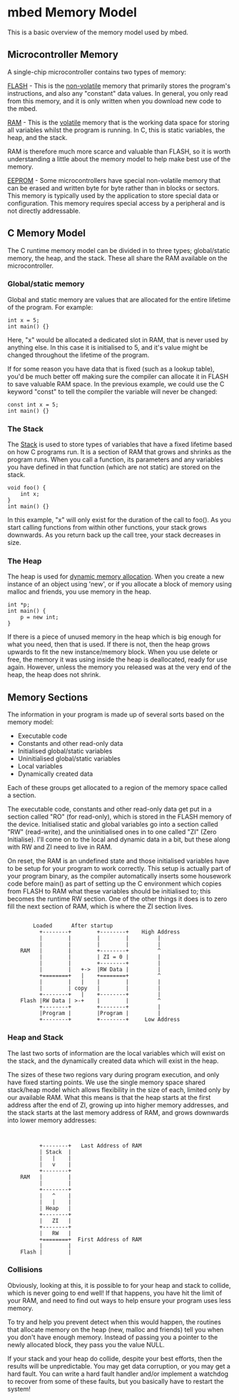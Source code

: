 # mbed Memory Model

This is a basic overview of the memory model used by mbed.

## Microcontroller Memory

A single-chip microcontroller contains two types of memory:

[FLASH](http://en.wikipedia.org/wiki/Flash_memory) - This is the [non-volatile](http://en.wikipedia.org/wiki/Non-volatile_memory) memory that primarily stores the program's instructions, and also any "constant" data values. In general, you only read from this memory, and it is only written when you download new code to the mbed.

[RAM](http://en.wikipedia.org/wiki/Static_random_access_memory) - This is the [volatile](http://en.wikipedia.org/wiki/Volatile_memory) memory that is the working data space for storing all variables whilst the program is running. In C, this is static variables, the heap, and the stack.

RAM is therefore much more scarce and valuable than FLASH, so it is worth understanding a little about the memory model to help make best use of the memory.

[EEPROM](http://en.wikipedia.org/wiki/EEPROM) - Some microcontrollers have special non-volatile memory that can be erased and written byte for byte rather than in blocks or sectors. This memory is typically used by the application to store special data or configuration. This memory requires special access by a peripheral and is not directly addressable.

## C Memory Model

The C runtime memory model can be divided in to three types; global/static memory, the heap, and the stack. These all share the RAM available on the microcontroller.

### Global/static memory

Global and static memory are values that are allocated for the entire lifetime of the program. For example:

```
int x = 5;
int main() {}
```

Here, "x" would be allocated a dedicated slot in RAM, that is never used by anything else. In this case it is initialised to 5, and it's value might be changed throughout the lifetime of the program.

If for some reason you have data that is fixed (such as a lookup table), you'd be much better off making sure the compiler can allocate it in FLASH to save valuable RAM space. In the previous example, we could use the C keyword "const" to tell the compiler the variable will never be changed:

```
const int x = 5;
int main() {}
```

### The Stack

The [Stack](http://en.wikipedia.org/wiki/Stack_\(data_structure\)) is used to store types of variables that have a fixed lifetime based on how C programs run. It is a section of RAM that grows and shrinks as the program runs. When you call a function, its parameters and any variables you have defined in that function (which are not static) are stored on the stack. 

```
void foo() {
    int x;
}
int main() {}
```

In this example, "x" will only exist for the duration of the call to foo(). As you start calling functions from within other functions, your stack grows downwards. As you return back up the call tree, your stack decreases in size.

### The Heap

The heap is used for [dynamic memory allocation](http://en.wikipedia.org/wiki/Dynamic_memory_allocation). When you create a new instance of an object using 'new', or if you allocate a block of memory using malloc and friends, you use memory in the heap. 

```
int *p;
int main() {
    p = new int;
}
```

If there is a piece of unused memory in the heap which is big enough for what you need, then that is used. If there is not, then the heap grows upwards to fit the new instance/memory block. When you use delete or free, the memory it was using inside the heap is deallocated, ready for use again. However, unless the memory you released was at the very end of the heap, the heap does not shrink.

## Memory Sections

The information in your program is made up of several sorts based on the memory model:

* Executable code 
* Constants and other read-only data
* Initialised global/static variables
* Uninitialised global/static variables
* Local variables
* Dynamically created data

Each of these groups get allocated to a region of the memory space called a section. 

The executable code, constants and other read-only data get put in a section called "RO" (for read-only), which is stored in the FLASH memory of the device. Initialised static and global variables go into a section called "RW" (read-write), and the uninitialised ones in to one called "ZI" (Zero Initialise). I'll come on to the local and dynamic data in a bit, but these along with RW and ZI need to live in RAM.

On reset, the RAM is an undefined state and those initialised variables have to be setup for your program to work correctly. This setup is actually part of your program binary, as the compiler automatically inserts some housework code before main() as part of setting up the C environment which copies from FLASH to RAM what these variables should be initialised to; this becomes the runtime RW section. One of the other things it does is to zero fill the next section of RAM, which is where the ZI section lives.

```    
    
    	Loaded		After startup
          +--------+        +--------+    High Address
          |        |        |        |         |
          |        |        |        |         |
    RAM   |        |        +--------+         ^
          |        |        | ZI = 0 |         |
          |        |        +--------+         |
          |        |   +->  |RW Data |         |
          +========+   |    +========+         ^
          |        |   |    |        |         |
          |        | copy   |        |         |
          +--------+   |    +--------+         |
    Flash |RW Data | >-+    |        |         ^
          +--------+        +--------+         |
          |Program |        |Program |         |
          +--------+        +--------+     Low Address
```

### Heap and Stack

The last two sorts of information are the local variables which will exist on the stack, and the dynamically created data which will exist in the heap. 

The sizes of these two regions vary during program execution, and only have fixed starting points. We use the single memory space shared stack/heap model which allows flexibility in the size of each, limited only by our available RAM. What this means is that the heap starts at the first address after the end of ZI, growing up into higher memory addresses, and the stack starts at the last memory address of RAM, and grows downwards into lower memory addresses:

```
    
    
          +--------+   Last Address of RAM
          | Stack  |
          |   |    |
          |   v    |
          +--------+
    RAM   |        |
          |        |
          +--------+
          |   ^    |
          |   |    |
          | Heap   |
          +--------+
          |   ZI   |
          +--------+
          |   RW   |  
          +========+  First Address of RAM
          |        |
    Flash |        |
```

### Collisions

Obviously, looking at this, it is possible to for your heap and stack to collide, which is never going to end well! If that happens, you have hit the limit of your RAM, and need to find out ways to help ensure your program uses less memory.

To try and help you prevent detect when this would happen, the routines that allocate memory on the heap (new, malloc and friends) tell you when you don't have enough memory. Instead of passing you a pointer to the newly allocated block, they pass you the value NULL. 

If your stack and your heap do collide, despite your best efforts, then the results will be unpredictable. You may get data corruption, or you may get a hard fault. You can write a hard fault handler and/or implement a watchdog to recover from some of these faults, but you basically have to restart the system!

